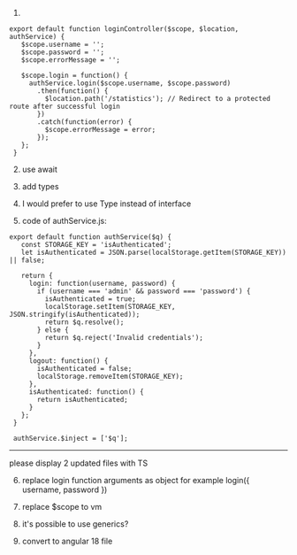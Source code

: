 1. 
```
export default function loginController($scope, $location, authService) {
   $scope.username = '';
   $scope.password = '';
   $scope.errorMessage = '';

   $scope.login = function() {
     authService.login($scope.username, $scope.password)
       .then(function() {
         $location.path('/statistics'); // Redirect to a protected route after successful login
       })
       .catch(function(error) {
         $scope.errorMessage = error;
       });
   };
 }
```
2. use await

3. add types

4. I would prefer to use Type instead of interface

5. code of authService.js:
```
export default function authService($q) {
   const STORAGE_KEY = 'isAuthenticated';
   let isAuthenticated = JSON.parse(localStorage.getItem(STORAGE_KEY)) || false;

   return {
     login: function(username, password) {
       if (username === 'admin' && password === 'password') {
         isAuthenticated = true;
         localStorage.setItem(STORAGE_KEY, JSON.stringify(isAuthenticated));
         return $q.resolve();
       } else {
         return $q.reject('Invalid credentials');
       }
     },
     logout: function() {
       isAuthenticated = false;
       localStorage.removeItem(STORAGE_KEY);
     },
     isAuthenticated: function() {
       return isAuthenticated;
     }
   };
 }

 authService.$inject = ['$q'];
```
---

please display 2 updated files with TS

6. replace login function arguments as object
for example login({ username, password })

7. replace $scope to vm

8. it's possible to use generics?

9. convert to angular 18 file
